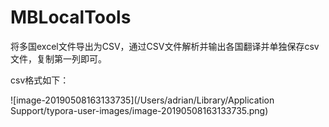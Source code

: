 # MBLocalTools

将多国excel文件导出为CSV，通过CSV文件解析并输出各国翻译并单独保存csv文件，复制第一列即可。

csv格式如下：

![image-20190508163133735](/Users/adrian/Library/Application Support/typora-user-images/image-20190508163133735.png)

